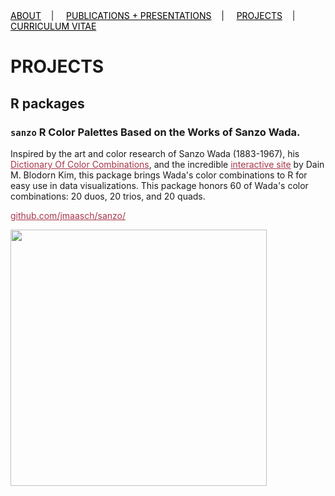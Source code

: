 <div class="topnav">
  <a href="about.html" style="color: rgb(0,0,0)"><font color="000000">ABOUT</font></a>&nbsp;&nbsp;&nbsp;&nbsp;|&nbsp;&nbsp;&nbsp;&nbsp;
  <a href="pubs.html" style="color: rgb(0,0,0)"><font color="000000">PUBLICATIONS + PRESENTATIONS</font></a>&nbsp;&nbsp;&nbsp;&nbsp;|&nbsp;&nbsp;&nbsp;&nbsp;
  <a href="projects.html" style="color: rgb(0,0,0)"><font color="000000">PROJECTS</font></a>&nbsp;&nbsp;&nbsp;&nbsp;|&nbsp;&nbsp;&nbsp;&nbsp;
  <a href="cv.html" style="color: rgb(0,0,0)"><font color="000000">CURRICULUM VITAE</font></a> 
</div>

# PROJECTS

## R packages

### ```sanzo``` R Color Palettes Based on the Works of Sanzo Wada.

Inspired by the art and color research of Sanzo Wada (1883-1967), his <a href="http://seigensha.com/en/2016/11/01/978-4-86152-247-5/" style="color: rgb(167,55,75)" target="_blank"><font color="A7374B">Dictionary Of Color Combinations</font></a>, and the incredible <a href="https://github.com/dblodorn/sanzo-wada" style="color: rgb(167,55,75)" target="_blank"><font color="A7374B">interactive site</font></a> by Dain M. Blodorn Kim, this package brings Wada's color combinations to R for easy use in data visualizations. This package honors 60 of Wada's color combinations: 20 duos, 20 trios, and 20 quads.

<a href="https://github.com/jmaasch/sanzo/" style="color: rgb(167,55,75)" target="_blank"><font color="A7374B">github.com/jmaasch/sanzo/</font></a>

<img src="https://user-images.githubusercontent.com/50045763/71491704-3440e280-2800-11ea-9a05-57448c9cb71c.png" width="410" align="middle"/>
